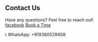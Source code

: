 ## Contact Us
Have any questions? Feel free to reach out!  
[facebook](https://www.facebook.com/HumaraTuiTioOn)
[Book a Time](https://topmate.io/devki)

📞 WhatsApp: +919380529408
